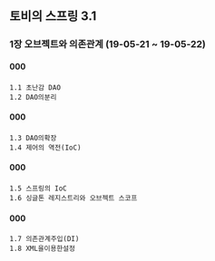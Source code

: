 ## 토비의 스프링 3.1


### 1장 오브젝트와 의존관계 (19-05-21 ~ 19-05-22)
#### 000
    1.1 초난감 DAO
    1.2 DAO의분리

#### 000
    1.3 DAO의확장
    1.4 제어의 역전(IoC)

#### 000
    1.5 스프링의 IoC
    1.6 싱글톤 레지스트리와 오브젝트 스코프

#### 000
    1.7 의존관계주입(DI)
    1.8 XML을이용한설정
